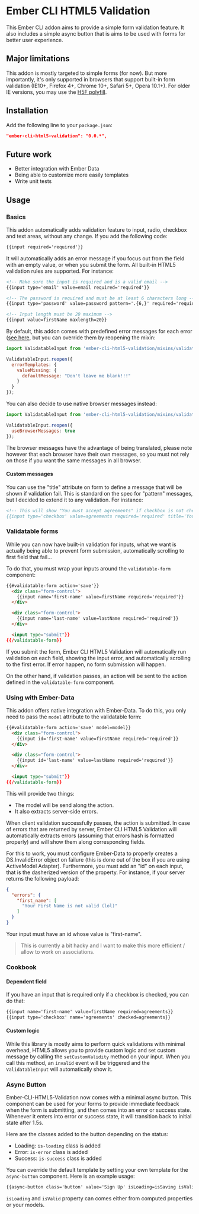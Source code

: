 # Ember CLI HTML5 Validation

This Ember CLI addon aims to provide a simple form validation feature. It also includes a simple async button that
is aims to be used with forms for better user experience.

## Major limitations

This addon is mostly targeted to simple forms (for now). But more importantly, it's only supported in browsers
that support built-in form validation (IE10+, Firefox 4+, Chrome 10+, Safari 5+, Opera 10.1+). For older IE versions,
you may use the [H5F polyfill](https://github.com/ryanseddon/H5F).

## Installation

Add the following line to your `package.json`:

```json
"ember-cli-html5-validation": "0.0.*",
```

## Future work

* Better integration with Ember Data
* Being able to customize more easily templates
* Write unit tests

## Usage

### Basics

This addon automatically adds validation feature to input, radio, checkbox and text areas, without any change. If
you add the following code:

```html
{{input required='required'}}
```

It will automatically adds an error message if you focus out from the field with an empty value, or when you submit
the form. All built-in HTML5 validation rules are supported. For instance:

```html
<!-- Make sure the input is required and is a valid email -->
{{input type='email' value=email required='required'}}

<!-- The password is required and must be at least 6 characters long -->
{{input type='password' value=password pattern='.{6,}' required='required'}}

<!-- Input length must be 20 maximum -->
{{input value=firstName maxlength=20}}
```

By default, this addon comes with predefined error messages for each error ([see here](https://github.com/maestrooo/ember-cli-html5-validation/blob/master/addon/mixins/validatable-input.js#L33),
but you can override them by reopening the mixin:

```js
import ValidatableInput from 'ember-cli-html5-validation/mixins/validatable-input';

ValidatableInput.reopen({
  errorTemplates: {
    valueMissing: {
      defaultMessage: "Don't leave me blank!!!"
    }
  }
});
```

You can also decide to use native browser messages instead:

```js
import ValidatableInput from 'ember-cli-html5-validation/mixins/validatable-input';

ValidatableInput.reopen({
  useBrowserMessages: true
});
```

The browser messages have the advantage of being translated, please note however that each browser have their
own messages, so you must not rely on those if you want the same messages in all browser.

#### Custom messages

You can use the "title" attribute on form to define a message that will be shown if validation fail. This is standard
on the spec for "pattern" messages, but I decided to extend it to any validation. For instance:

```html
<!-- This will show "You must accept agreements" if checkbox is not checked}}
{{input type='checkbox' value=agreements required='required' title='You must accept agreements'}}
```

### Validatable forms

While you can now have built-in validation for inputs, what we want is actually being able to prevent form submission,
automatically scrolling to first field that fail...

To do that, you must wrap your inputs around the `validatable-form` component:

```html
{{#validatable-form action='save'}}
  <div class="form-control">
    {{input name='first-name' value=firstName required='required'}}
  </div>

  <div class="form-control">
    {{input name='last-name' value=lastName required='required'}}
  </div>

  <input type="submit"}}
{{/validatable-form}}
```

If you submit the form, Ember CLI HTML5 Validation will automatically run validation on each field, showing the
input error, and automatically scrolling to the first error. If error happen, no form submission will happen.

On the other hand, if validation passes, an action will be sent to the action defined in the `validatable-form`
component.

### Using with Ember-Data

This addon offers native integration with Ember-Data. To do this, you only need to pass the `model` attribute to
the validatable form:

```html
{{#validatable-form action='save' model=model}}
  <div class="form-control">
    {{input id='first-name' value=firstName required='required'}}
  </div>

  <div class="form-control">
    {{input id='last-name' value=lastName required='required'}}
  </div>

  <input type="submit"}}
{{/validatable-form}}
```

This will provide two things:

* The model will be send along the action.
* It also extracts server-side errors.

When client validation successfully passes, the action is submitted. In case of errors that are returned by server,
Ember CLI HTML5 Validation will automatically extracts errors (assuming that errors hash is formatted properly) and
will show them along corresponding fields.

For this to work, you must configure Ember-Data to properly creates a DS.InvalidError object on failure (this is done
out of the box if you are using ActiveModel Adapter). Furthermore, you must add an "id" on each input, that is the
dasherized version of the property. For instance, if your server returns the following payload:

```json
{
  "errors": {
    "first_name": [
      "Your First Name is not valid (lol)"
    ]
  }
}
```

Your input must have an id whose value is "first-name".

> This is currently a bit hacky and I want to make this more efficient / allow to work on associations.

### Cookbook

#### Dependent field

If you have an input that is required only if a checkbox is checked, you can do that:

```html
{{input name='first-name' value=firstName required=agreements}}
{{input type='checkbox' name='agreements' checked=agreements}}
```

#### Custom logic

While this library is mostly aims to perform quick validations with minimal overhead, HTML5 allows you to provide
custom logic and set custom message by calling the `setCustomValidity` method on your input. When you call this method,
an `invalid` event will be triggered and the `ValidatableInput` will automatically show it.

### Async Button

Ember-CLI-HTML5-Validation now comes with a minimal async button. This component can be used for your forms to provide
immediate feedback when the form is submitting, and then comes into an error or success state. Whenever it enters into
error or success state, it will transition back to initial state after 1.5s.

Here are the classes added to the button depending on the status:

* Loading: `is-loading` class is added
* Error: `is-error` class is added
* Success: `is-success` class is added

You can override the default template by setting your own template for the `async-button` component. Here is
an example usage:

```html
{{async-button class='button' value='Sign Up' isLoading=isSaving isValid=isValid}}
```

`isLoading` and `isValid` property can comes either from computed properties or your models.